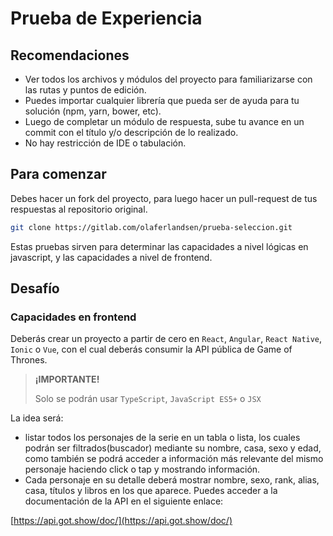 # Prueba de Experiencia

## Recomendaciones
* Ver todos los archivos y módulos del proyecto para familiarizarse con las rutas y puntos de edición.
* Puedes importar cualquier librería que pueda ser de ayuda para tu solución (npm, yarn, bower, etc).
* Luego de completar un módulo de respuesta, sube tu avance en un commit con el título y/o descripción de lo realizado.
* No hay restricción de IDE o tabulación.

## Para comenzar

Debes hacer un fork del proyecto, para luego hacer un pull-request de tus respuestas al repositorio original.

```sh
git clone https://gitlab.com/olaferlandsen/prueba-seleccion.git

```

Estas pruebas sirven para determinar las capacidades a nivel lógicas en javascript, y las capacidades a nivel de frontend.

## Desafío

### Capacidades en frontend
Deberás crear un proyecto a partir de cero en `React`, `Angular`, `React Native`, `Ionic` o `Vue`, con el cual deberás consumir la API pública de Game of Thrones.

> **¡IMPORTANTE!**
>
> Solo se podrán usar `TypeScript`, `JavaScript ES5+` o `JSX`
>


La idea será:
* listar todos los personajes de la serie en un tabla o lista, los cuales podrán ser filtrados(buscador) mediante su nombre, casa, sexo y edad, como también se podrá acceder a información más relevante del mismo personaje haciendo click o tap y mostrando información.
* Cada personaje en su detalle deberá mostrar nombre, sexo, rank, alias, casa, títulos y libros en los que aparece.
Puedes acceder a la documentación de la API en el siguiente enlace:

[https://api.got.show/doc/](https://api.got.show/doc/)



